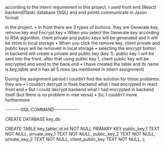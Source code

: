 according to the intern requirement
in this project, I used
front end (React)
backend(flask)
database (SQL) 
and end points communicate in Jason format

in the project,
•	In front there are 3 types of buttons. they are Generate key, remove key and Encrypt key
•	When you select the Generate key according to RSA algorithm, client private and public keys will be generated and it will be store in local storage
•	When you click the remove key, client private and public keys will be removed in local storage
•	selecting the encrypt button in backend will create a private and public key (key 1). public key 1 will be sent into the front. after that using public key 1, client public key will be encrypted and send to the back end 
•	I have created the table and its name is key_table and it has all 5 rows (as mentioned in intern assignment) 

During the assignment period I couldn’t find the solution for these problems. they are
•	I couldn’t decrypt in flask backend what I had encrypted in react front end 
•	But I could decrypt backend what I had encrypted in backend itself (but there is no problem in vise versa)
•	So, I couldn't move furthermore


--------SQL COMMAND------------ 

CREATE DATABASE key_db

CREATE TABLE key_table(
    id int NOT NULL PRIMARY KEY
    public_key_1 TEXT NOT NULL,
    private_key_1 TEXT NOT NULL,
    public_key_2 TEXT NOT NULL,
    private_key_2 TEXT NOT NULL,
    client_public_key TEXT NOT NULL, 
);
